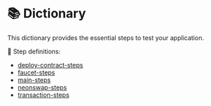 # 📚 Dictionary


This dictionary provides the essential steps to test your application.


📖  Step definitions:


 - [deploy-contract-steps](deploy-contract-steps.md)
 - [faucet-steps](faucet-steps.md)
 - [main-steps](main-steps.md)
 - [neonswap-steps](neonswap-steps.md)
 - [transaction-steps](transaction-steps.md)
